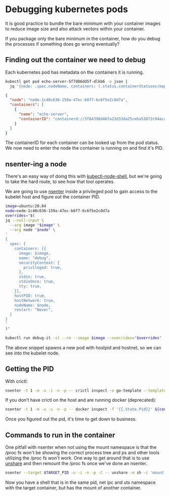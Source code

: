 # Debugging kubernetes pods

It is good practice to bundle the bare minimum with your container images to
reduce image size and also attack vectors within your container.

If you package only the bare minimum in the container, how do you debug the
processes if something does go wrong eventually?

## Finding out the container we need to debug

Each kubernetes pod has metadata on the containers it is running.

```sh
kubectl get pod echo-server-5f7d86dd5f-dlkb6 -o json |
  jq '{node: .spec.nodeName, containers: (.status.containerStatuses|map({name,containerID}))}'
```

```json
{
  "node": "node-1c48c636-159a-47ec-b8f7-6c6f5e2c0d7a",
  "containers": [
    {
      "name": "echo-server",
      "containerID": "containerd://3f84398d46fa22d33da25ceba52872c94aca84cddff722a90ecddeabe0e02658"
    }
  ]
}
```

The containerID for each container can be looked up from the pod status. We now need to enter
the node the container is running on and find it's PID.



## nsenter-ing a node

There's an easy way of doing this with
[kubectl-node-shell](https://github.com/kvaps/kubectl-node-shell), but we're
going to take the hard route, to see how that tool operates.

We are going to use
[nsenter](https://man7.org/linux/man-pages/man1/nsenter.1.html) inside a
privileged pod to gain access to the kubelet host and figure out the container
PID.

```sh
image=ubuntu:20.04
node=node-1c48c636-159a-47ec-b8f7-6c6f5e2c0d7a
overrides="$(
jq --null-input \
  --arg image "$image" \
  --arg node "$node" \
'
{
  spec: {
    containers: [{
      image: $image,
      name: "debug",
      securityContext: {
        privileged: true,
      },
      stdin: true,
      stdinOnce: true,
      tty: true,
    }],
    hostPID: true,
    hostNetwork: true,
    nodeName: $node,
    restart: "Never",
  }
}
'
)"

kubectl run debug-it -it --rm --image $image --overrides="$overrides"
```

The above snippet spawns a new pod with hostpid and hostnet, so we can see into
the kubelet node.

## Getting the PID

With crictl:

```sh
nsenter -t 1 -m -u -i -n -p -- crictl inspect -o go-template --template '{{.info.pid}}' "${container_id#containerd://}"
```

If you don't have crictl on the host and are running docker (deprecated):

```sh
nsenter -t 1 -m -u -u -n -p -- docker inspect -f '{{.State.Pid}}' ${container_id#docker://}")"
```

Once you figured out the pid, it's time to get down to business.


## Commands to run in the container

One pitfall with nsenter when not using the mount namespace is that the /proc fs won't be showing
the correct process tree and ps and other tools utilizing the /proc fs won't work.
One way to get around that is to use [unshare](https://man7.org/linux/man-pages/man1/unshare.1.html) and
then remount the /proc fs once we've done an nsenter.

```sh
nsenter --target $TARGET_PID -u -i -n -p -C -- unshare -m sh -c 'mount -t proc procfs /proc/; exec bash'
```

Now you have a shell that is in the same pid, net ipc and uts namespace with the target container, but has
the mount of another container.
